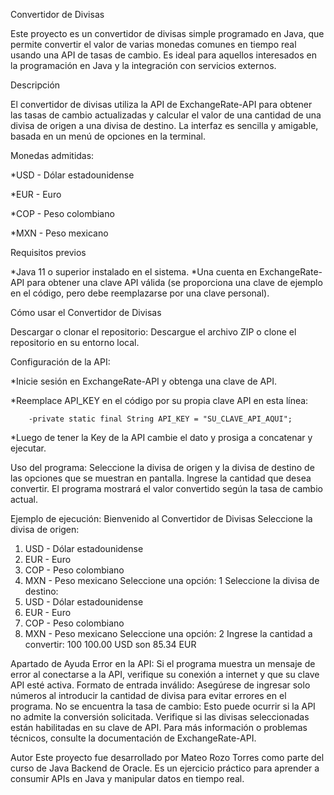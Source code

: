 Convertidor de Divisas

Este proyecto es un convertidor de divisas simple programado en Java, que permite convertir el valor de varias monedas comunes en tiempo real usando una API de tasas de cambio. 
Es ideal para aquellos interesados en la programación en Java y la integración con servicios externos.

Descripción

El convertidor de divisas utiliza la API de ExchangeRate-API para obtener las tasas de cambio actualizadas y calcular el valor de una cantidad de una divisa de origen a una divisa de destino. 
La interfaz es sencilla y amigable, basada en un menú de opciones en la terminal.

Monedas admitidas:

*USD - Dólar estadounidense

*EUR - Euro

*COP - Peso colombiano

*MXN - Peso mexicano


Requisitos previos

*Java 11 o superior instalado en el sistema.
*Una cuenta en ExchangeRate-API para obtener una clave API válida (se proporciona una clave de ejemplo en el código, pero debe reemplazarse por una clave personal).

Cómo usar el Convertidor de Divisas

Descargar o clonar el repositorio: Descargue el archivo ZIP o clone el repositorio en su entorno local.

Configuración de la API:

*Inicie sesión en ExchangeRate-API y obtenga una clave de API.

*Reemplace API_KEY en el código por su propia clave API en esta línea:

        -private static final String API_KEY = "SU_CLAVE_API_AQUI";
        

*Luego de tener la Key de la API cambie el dato y prosiga a concatenar y ejecutar.

Uso del programa:
Seleccione la divisa de origen y la divisa de destino de las opciones que se muestran en pantalla.
Ingrese la cantidad que desea convertir.
El programa mostrará el valor convertido según la tasa de cambio actual.

Ejemplo de ejecución:
Bienvenido al Convertidor de Divisas
Seleccione la divisa de origen:
1. USD - Dólar estadounidense
2. EUR - Euro
3. COP - Peso colombiano
4. MXN - Peso mexicano
Seleccione una opción: 1
Seleccione la divisa de destino:
1. USD - Dólar estadounidense
2. EUR - Euro
3. COP - Peso colombiano
4. MXN - Peso mexicano
Seleccione una opción: 2
Ingrese la cantidad a convertir: 100
100.00 USD son 85.34 EUR
   
Apartado de Ayuda
Error en la API: Si el programa muestra un mensaje de error al conectarse a la API, verifique su conexión a internet y que su clave API esté activa.
Formato de entrada inválido: Asegúrese de ingresar solo números al introducir la cantidad de divisa para evitar errores en el programa.
No se encuentra la tasa de cambio: Esto puede ocurrir si la API no admite la conversión solicitada. Verifique si las divisas seleccionadas están habilitadas en su clave de API.
Para más información o problemas técnicos, consulte la documentación de ExchangeRate-API.

Autor
Este proyecto fue desarrollado por Mateo Rozo Torres como parte del curso de Java Backend de Oracle. Es un ejercicio práctico para aprender a consumir APIs en Java y manipular datos en tiempo real.
